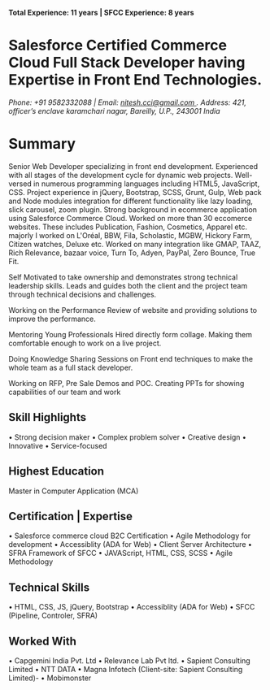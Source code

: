 <b>Total Experience: 11 years | SFCC Experience: 8 years </b>

<h1>Salesforce Certified Commerce Cloud Full Stack Developer having Expertise in Front End Technologies. </h1>
<address>
Phone:  +91 9582332088 | Email: <a href="mailto:nitesh.cci@gmail.com ">nitesh.cci@gmail.com </a>. 
Address: 421, officer’s enclave karamchari nagar, Bareilly, U.P., 243001 India
</address>
<h1>Summary</h2>
Senior Web Developer specializing in front end development. Experienced with all stages of the development cycle for dynamic web projects. Well-versed in numerous programming languages including HTML5, JavaScript, CSS. Project experience in jQuery, Bootstrap, SCSS, Grunt, Gulp, Web pack and Node modules integration for different functionality like lazy loading, slick carousel, zoom plugin. Strong background in ecommerce application using Salesforce Commerce Cloud.  
Worked on more than 30 eccomerce websites. These includes Publication, Fashion, Cosmetics, Apparel etc. majorly I worked on L'Oréal, BBW, Fila, Scholastic, MGBW, Hickory Farm, Citizen watches, Deluxe etc. 
Worked on many integration like GMAP, TAAZ, Rich Relevance, bazaar voice, Turn To, Adyen, PayPal, Zero Bounce, True Fit.

Self Motivated to take ownership and demonstrates strong technical leadership skills. Leads and guides both the client and the project team through technical decisions and challenges.

Working on the Performance Review of website and providing solutions to improve the performance.

Mentoring Young Professionals Hired directly form collage. Making them comfortable enough to work on a live project.

Doing Knowledge Sharing Sessions on Front end techniques to make the whole team as a full stack developer.

Working on RFP, Pre Sale Demos and POC. Creating PPTs for showing capabilities of our team and work

<h2>Skill Highlights</h2>
•	Strong decision maker
•	Complex problem solver	•	Creative design
•	Innovative
•	Service-focused

<h2>Highest Education</h2>
Master in Computer Application (MCA)

<h2>Certification | Expertise</h2>
•	Salesforce commerce cloud B2C Certification
•	Agile Methodology for development
•	Accessiblity (ADA for Web)
•	Client Server Architecture
•	SFRA Framework of SFCC
•	JAVAScript, HTML, CSS, SCSS
•	Agile Methodology

<h2>Technical Skills</h2>
•	HTML, CSS, JS, jQuery, Bootstrap
•	Accessiblity (ADA for Web)
•	SFCC (Pipeline, Controler, SFRA) 


<h2>Worked With</h2>
•	Capgemini India Pvt. Ltd 
•	Relevance Lab Pvt ltd. 
•	Sapient Consulting Limited 
•	NTT DATA 
•	Magna Infotech (Client-site: Sapient Consulting Limited)- 
•	Mobimonster

